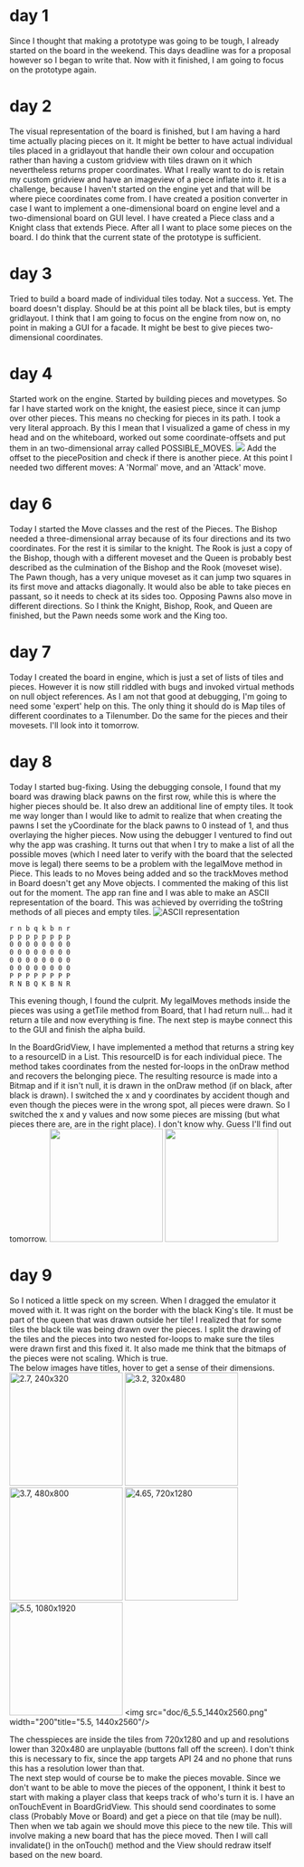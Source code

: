 # day 1
Since I thought that making a prototype was going to be tough, I already started on the board in the weekend. This days deadline was for a proposal however so I began to write that. Now with it finished, I am going to focus on the prototype again.
# day 2
The visual representation of the board is finished, but I am having a hard time actually placing pieces on it. It might be better to have actual individual tiles placed in a gridlayout that handle their own colour and occupation rather than having a custom gridview with tiles drawn on it which nevertheless returns proper coordinates.
What I really want to do is retain my custom gridview and have an imageview of a piece inflate into it. It is a challenge, because I haven't started on the engine yet and that will be where piece coordinates come from. I have created a position converter in case I want to implement a one-dimensional board on engine level and a two-dimensional board on GUI level. I have created a Piece class and a Knight class that extends Piece. After all I want to place some pieces on the board. I do think that the current state of the prototype is sufficient. 
# day 3
Tried to build a board made of individual tiles today. Not a success. Yet. The board doesn't display. Should be at this point all be black tiles, but is empty gridlayout.
I think that I am going to focus on the engine from now on, no point in making a GUI for a facade. It might be best to give pieces two-dimensional coordinates.
# day 4
Started work on the engine. Started by building pieces and movetypes. So far I have started work on the knight, the easiest piece, since it can jump over other pieces. This means no checking for pieces in its path. I took a very literal approach. By this I mean that I visualized a game of chess in my head and on the whiteboard, worked out some coordinate-offsets and put them in an two-dimensional array called POSSIBLE_MOVES.
![](doc/KnightMoves.jpeg)
Add the offset to the piecePosition and check if there is another piece. At this point I needed two different moves: A 'Normal' move, and an 'Attack' move.
# day 6
Today I started the Move classes and the rest of the Pieces. The Bishop needed a three-dimensional array because of its four directions and its two coordinates. For the rest it is similar to the knight. The Rook is just a copy of the Bishop, though with a different moveset and the Queen is probably best described as the culmination of the Bishop and the Rook (moveset wise). The Pawn though, has a very unique moveset as it can jump two squares in its first move and attacks diagonally. It would also be able to take pieces en passant, so it needs to check at its sides too. Opposing Pawns also move in different directions. So I think the Knight, Bishop, Rook, and Queen are finished, but the Pawn needs some work and the King too. 
# day 7
Today I created the board in engine, which is just a set of lists of tiles and pieces. However it is now still riddled with bugs and invoked virtual methods on null object references. As I am not that good at debugging, I'm going to need some 'expert' help on this. The only thing it should do is Map tiles of different coordinates to a Tilenumber. Do the same for the pieces and their movesets. I'll look into it tomorrow.
# day 8
Today I started bug-fixing. Using the debugging console, I found that my board was drawing black pawns on the first row, while this is where the higher pieces should be. It also drew an additional line of empty tiles. It took me way longer than I would like to admit to realize that when creating the pawns I set the yCoordinate for the black pawns to 0 instead of 1, and thus overlaying the higher pieces. Now using the debugger I ventured to find out why the app was crashing. It turns out that when I try to make a list of all the possible moves (which I need later to verify with the board that the selected move is legal) there seems to be a problem with the legalMove method in Piece. This leads to no Moves being added and so the trackMoves method in Board doesn't get any Move objects.
I commented the making of this list out for the moment. The app ran fine and I was able to make an ASCII representation of the board. This was achieved by overriding the toString methods of all pieces and empty tiles.
![ASCII representation](doc/ASCII_representation_board.png)

``r n b q k b n r``  
``p p p p p p p p``  
``0 0 0 0 0 0 0 0``  
``0 0 0 0 0 0 0 0``  
``0 0 0 0 0 0 0 0``  
``0 0 0 0 0 0 0 0``  
``P P P P P P P P``  
``R N B Q K B N R``

This evening though, I found the culprit. My legalMoves methods inside the pieces was using a getTile method from Board, that I had return null... had it return a tile and now everything is fine. The next step is maybe connect this to the GUI and finish the alpha build.

In the BoardGridView, I have implemented a method that returns a string key to a resourceID in a List. This resourceID is for each individual piece. The method takes coordinates from the nested for-loops in the onDraw method and recovers the belonging piece. The resulting resource is made into a Bitmap and if it isn't null, it is drawn in the onDraw method (if on black, after black is drawn). I switched the x and y coordinates by accident though and even though the pieces were in the wrong spot, all pieces were drawn. So I switched the x and y values and now some pieces are missing (but what pieces there are, are in the right place). I don't know why. Guess I'll find out tomorrow.
<img src="doc/all_pieces_wrong_place.jpeg" width="200"/>
<img src="doc/all_butsome_pieces_right_place.jpeg" width="200"/>
# day 9
So I noticed a little speck on my screen. When I dragged the emulator it moved with it. It was right on the border with the black King's tile. It must be part of the queen that was drawn outside her tile! I realized that for some tiles the black tile was being drawn over the pieces. I split the drawing of the tiles and the pieces into two nested for-loops to make sure the tiles were drawn first and this fixed it. It also made me think that the bitmaps of the pieces were not scaling. Which is true.  
The below images have titles, hover to get a sense of their dimensions.
<img src="doc/1_2.7_240x320.png" width="200" title="2.7, 240x320"/>
<img src="doc/2_3.2_320x480.png" width="200" title="3.2, 320x480"/>
<img src="doc/3_3.7_480x800.png" width="200" title="3.7, 480x800"/>
<img src="doc/4_4.65_720x1280.png" width="200" title="4.65, 720x1280"/>
<img src="doc/5_5.5_1080x1920.png" width="200" title="5.5, 1080x1920"/>
<img src="doc/6_5.5_1440x2560.png" width="200"title="5.5, 1440x2560"/>

The chesspieces are inside the tiles from 720x1280 and up and resolutions lower than 320x480 are unplayable (buttons fall off the screen). I don't think this is necessary to fix, since the app targets API 24 and no phone that runs this has a resolution lower than that.  
The next step would of course be to make the pieces movable. Since we don't want to be able to move the pieces of the opponent, I think it best to start with making a player class that keeps track of who's turn it is. I have an onTouchEvent in BoardGridView. This should send coordinates to some class (Probably Move or Board) and get a piece on that tile (may be null). Then when we tab again we should move this piece to the new tile. This will involve making a new board that has the piece moved. Then I will call invalidate() in the onTouch() method and the View should redraw itself based on the new board.